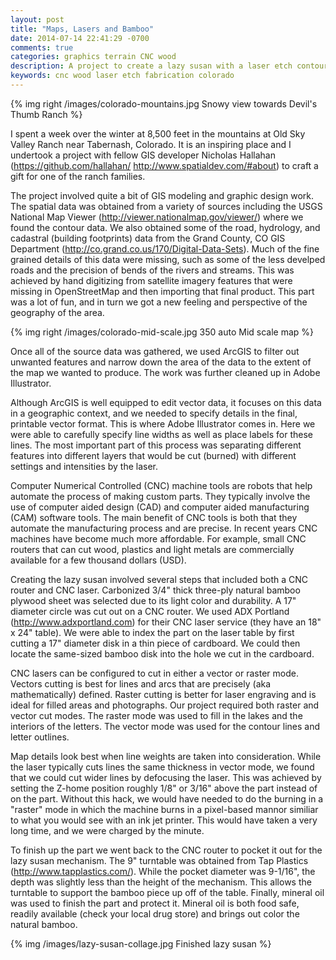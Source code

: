 ```yaml
---
layout: post
title: "Maps, Lasers and Bamboo"
date: 2014-07-14 22:41:29 -0700
comments: true
categories: graphics terrain CNC wood
description: A project to create a lazy susan with a laser etch contour map of colorado
keywords: cnc wood laser etch fabrication colorado
---
```

{% img right /images/colorado-mountains.jpg Snowy view towards Devil's Thumb Ranch %}

I spent a week over the winter at 8,500 feet in the mountains at Old Sky Valley Ranch near Tabernash, Colorado. It is an inspiring place and I undertook a project with fellow GIS developer Nicholas Hallahan (https://github.com/hallahan/ http://www.spatialdev.com/#about) to craft a gift for one of the ranch families.

The project involved quite a bit of GIS modeling and graphic design work. The spatial data was obtained from a variety of sources including the USGS National Map Viewer (http://viewer.nationalmap.gov/viewer/) where we found the contour data. We also obtained some of the road, hydrology, and cadastral (building footprints) data from the Grand County, CO GIS Department (http://co.grand.co.us/170/Digital-Data-Sets). Much of the fine grained details of this data were missing, such as some of the less develped roads and the precision of bends of the rivers and streams. This was achieved by hand digitizing from satellite imagery features that were missing in OpenStreetMap and then importing that final product. This part was a lot of fun, and in turn we got a new feeling and perspective of the geography of the area.

<!-- more -->

{% img right /images/colorado-mid-scale.jpg 350 auto Mid scale map %}

Once all of the source data was gathered, we used ArcGIS to filter out unwanted features and narrow down the area of the data to the extent of the map we wanted to produce. The work was further cleaned up in Adobe Illustrator.

Although ArcGIS is well equipped to edit vector data, it focuses on this data in a geographic context, and we needed to specify details in the final, printable vector format. This is where Adobe Illustrator comes in. Here we were able to carefully specify line widths as well as place labels for these lines. The most important part of this process was separating different features into different layers that would be cut (burned) with different settings and intensities by the laser.

Computer Numerical Controlled (CNC) machine tools are robots that help automate the process of making custom parts. They typically involve the use of computer aided design (CAD) and computer aided manufacturing (CAM) software tools. The main benefit of CNC tools is both that they automate the manufacturing process and are precise. In recent years CNC machines have become much more affordable. For example, small CNC routers that can cut wood, plastics and light metals are commercially available for a few thousand dollars (USD).

Creating the lazy susan involved several steps that included both a CNC router and CNC laser. Carbonized 3/4" thick three-ply natural bamboo plywood sheet was selected due to its light color and durability. A 17" diameter circle was cut out on a CNC router. We used ADX Portland (http://www.adxportland.com) for their CNC laser service (they have an 18" x 24" table). We were able to index the part on the laser table by first cutting a 17" diameter disk in a thin piece of cardboard. We could then locate the same-sized bamboo disk into the hole we cut in the cardboard.

CNC lasers can be configured to cut in either a vector or raster mode. Vectors cutting is best for lines and arcs that are precisely (aka mathematically) defined. Raster cutting is better for laser engraving and is ideal for filled areas and photographs. Our project required both raster and vector cut modes. The raster mode was used to fill in the lakes and the interiors of the letters. The vector mode was used for the contour lines and letter outlines. 

Map details look best when line weights are taken into consideration. While the laser typically cuts lines the same thickness in vector mode, we found that we could cut wider lines by defocusing the laser. This was achieved by setting the Z-home position roughly 1/8" or 3/16" above the part instead of on the part. Without this hack, we would have needed to do the burning in a "raster" mode in which the machine burns in a pixel-based mannor similiar to what you would see with an ink jet printer. This would have taken a very long time, and we were charged by the minute.

To finish up the part we went back to the CNC router to pocket it out for the lazy susan mechanism. The 9" turntable was obtained from Tap Plastics (http://www.tapplastics.com/). While the pocket diameter was 9-1/16", the depth was slightly less than the height of the mechanism. This allows the turntable to support the bamboo piece up off of the table. Finally, mineral oil was used to finish the part and protect it. Mineral oil is both food safe, readily available (check your local drug store) and brings out color the natural bamboo.

{% img /images/lazy-susan-collage.jpg Finished lazy susan %}